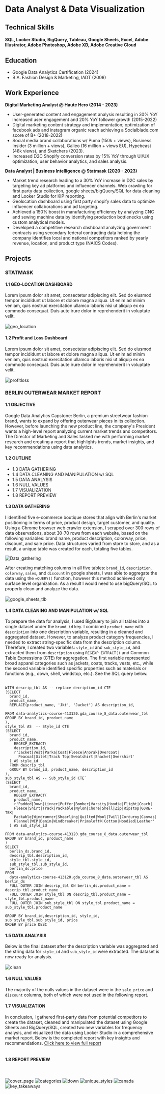 # Data Analyst & Data Visualization

## Technical Skills
#### SQL, Looker Studio, BigQuery, Tableau, Google Sheets, Excel, Adobe Illustrator, Adobe Photoshop, Adobe XD, Adobe Creative Cloud

## Education
- Google Data Analytics Certification (2024)
- B.A. Fashion Design & Marketing, IADT (2008)

## Work Experience
**Digital Marketing Analyst @ Haute Hero (2014 - 2023)**
- User-generated content and engagement analysis resulting in 30% YoY increased user engagement and 20% YoY follower growth (2015-2022)
- Digital marketing content strategy and implementation; optimization of facebook ads and instagram organic reach achieving a Socialblade.com score of B+ (2018-2022)
- Social media brand collaborations w/ Puma (150k + views), Business Insider (3 million + views), Galieo (16 million + views EU), Hypebeast (48k views), and Sketchers (2023).
- Increased D2C Shopify conversion rates by 15% YoY through UI/UX optimization, user behavior analytics, and sales analysis.

**Data Analyst | Business Intelligence @ Statmask (2020 - 2023)**
- Market trend research leading to a 30% YoY increase in D2C sales by targeting key ad platforms and influencer channels. Web crawling for first party data collection, google sheets/bigQuery/SQL for data cleaning and Looker Studio for KIP reporting.
- Geolocation dashboard using first party shopify sales data to optimize influencer collaborations and ad targeting. 
- Achieved a 150% boost in manufacturing efficiency by analyzing CNC and sewing machine data by identifying production bottlenecks using custom analytical models. 
- Developed a competitive research dashboard analyzing government contracts using secondary federal contracting data helping the company identifies local and national competitors ranked by yearly revenue, location, and product type (NAICS Codes). 

## Projects
### STATMASK

#### 1.1 GEO-LOCATION DASHBOARD
Lorem ipsum dolor sit amet, consectetur adipiscing elit. Sed do eiusmod tempor incididunt ut labore et dolore magna aliqua. Ut enim ad minim veniam, quis nostrud exercitation ullamco laboris nisi ut aliquip ex ea commodo consequat. Duis aute irure dolor in reprehenderit in voluptate velit.
<br><br>
![geo_location](assets/img/portfolio/capstone/statmask_geolocation_dashboard.png)

#### 1.2 Profit and Loss Dashboard
Lorem ipsum dolor sit amet, consectetur adipiscing elit. Sed do eiusmod tempor incididunt ut labore et dolore magna aliqua. Ut enim ad minim veniam, quis nostrud exercitation ullamco laboris nisi ut aliquip ex ea commodo consequat. Duis aute irure dolor in reprehenderit in voluptate velit.
<br><br>
![profitloss](assets/img/portfolio/capstone/statmask_PnL.png)

### BERLIN OUTERWEAR MARKET REPORT

#### 1.1 OBJECTIVE
Google Data Analytics Capstone: Berlin, a premium streetwear fashion brand, wants to expand by offering outerwear pieces in its collection. However, before launching the new product line, the company's President wants a high-level report analyzing current market trends and competitors. The Director of Marketing and Sales tasked me with performing market research and creating a report that highlights trends, market insights, and key recommendations using data analytics.

#### 1.2 OUTLINE

- 1.3 DATA GATHERING
- 1.4 DATA CLEANING AND MANIPULATION w/ SQL
- 1.5 DATA ANALYSIS
- 1.6 NULL VALUES
- 1.7 VISUALIZATION
- 1.8 REPORT PREVIEW

#### 1.3 DATA GATHERING
I identified five e-commerce boutique stores that align with Berlin's market positioning in terms of price, product design, target customer, and quality. Using a Chrome browser web crawler extension, I scraped over 300 rows of data observations, about 30-70 rows from each website, based on the following variables: brand name, product description, colorway, price, discount, and sale price. Data structures varied from store to store, and as a result, a unique table was created for each, totaling five tables.

![Data_gathering](assets/img/portfolio/capstone/data_gathering.png)

After creating matching columns in all five tables: ```brand_id```, ```description```, ```colorway```, ```sales```, and ```discount``` in google sheets, I was able to aggregate the data using the ```=QUERY()``` function, however this method achieved only surface level organization. As a result I would need to use bigQuery/SQL to properly clean and analyze the data.
<br><br>
![google_sheets_tlb](assets/img/portfolio/capstone/google_sheets_tlbs.png)

#### 1.4 DATA CLEANING AND MANIPULATION w/ SQL

To prepare the data for analysis, I used BigQuery to join all tables into a single dataset under the ```brand_id``` key. I combined ```product_name``` with ```description``` into one description variable, resulting in a cleaned and aggregated dataset. However, to analyze product category frequencies, I needed to extract string-specific data from the description column. Therefore, I created two variables: ```style_id``` and ```sub_style_id```, and extracted them from ```description``` using ```REGEXP_EXTRACT()``` and Common Table Expressions (CTE) for aggregation. The first variable represented broad apparel categories such as jackets, coats, tracks, vests, etc., while the second variable identified specific properties such as materials or functions (e.g., down, shell, windstop, etc.). See the SQL query below.
<br><br>
```
WITH descrip_tbl AS -- replace decription_id CTE
(SELECT
  brand_id,
  product_name,
  REPLACE(product_name, 'Jkt', 'Jacket') AS description_id,
  
FROM data-analytics-course-413120.gda_course_8_data.outerwear_tbl
GROUP BY brand_id, product_name
),
style_tbl AS  -- Style_id CTE
(SELECT
  brand_id,
  product_name,
    REGEXP_EXTRACT(
    description_id,
    r'Jacket|Vest|Parka|Coat|Fleece|Anorak|Overcoat|
      Peacoat|Gilet|Track Top|Sweatshirt|Shacket|Overshirt'
  ) AS style_id
  FROM descrip_tbl
  GROUP BY brand_id, product_name, description_id
),
sub_style_tbl AS -- Sub_style_id CTE`
(SELECT
  brand_id,
  product_name,
    REGEXP_EXTRACT(
    product_name,
    r'Padded|Down|Linner|Puffer|Bomber|Varsity|Hoodie|Flight|Coach|
    Fleece|Shirt|Track|Packable|Nylon|Chore|Shell|Zip|Ripstop|GORE-TEX|
    Packable|Windrunner|Shearling|Quilted|Wool|Twill|Corduroy|Canvas|
    Flannel|WIP|Denim|Windbreaker|Primaloft®|Cotton|Hoodied|Leather'
  ) AS sub_style_id

FROM data-analytics-course-413120.gda_course_8_data.outerwear_tbl
GROUP BY brand_id, product_name
)
SELECT 
  berlin_ds.brand_id,
  descrip_tbl.description_id,
  style_tbl.style_id,
  sub_style_tbl.sub_style_id,
  berlin_ds.price  
FROM 
  data-analytics-course-413120.gda_course_8_data.outerwear_tbl AS berlin_ds 
  FULL OUTER JOIN descrip_tbl ON berlin_ds.product_name = descrip_tbl.product_name
  FULL OUTER JOIN style_tbl ON descrip_tbl.product_name = style_tbl.product_name
  FULL OUTER JOIN sub_style_tbl ON style_tbl.product_name = sub_style_tbl.product_name

GROUP BY brand_id,description_id, style_id, sub_style_tbl.sub_style_id, price
ORDER BY price DESC
```
#### 1.5 DATA ANALYSIS
Below is the final dataset after the description variable was aggregated and the string data for ```style_id``` and ```sub_style_id``` were extracted. The dataset is now ready for analysis.
<br><br>
![clean](assets/img/portfolio/capstone/cleaned_data.png)

#### 1.6 NULL VALUES
The majority of the nulls values in the dataset were in the ```sale_price``` and ```discount``` columns, both of which were not used in the following report.

#### 1.7 VISUALIZATION
In conclusion, I gathered first-party data from potential competitors to create the dataset, cleaned and manipulated the dataset using Google Sheets and BigQuery/SQL, created two new variables for frequency analysis, and visualized the data using Looker Studio in a comprehensive market report. Below is the completed report with key insights and recommendations. [Click here to view full report](https://lookerstudio.google.com/reporting/b7b2a1d2-341f-4405-9743-5b4390291fa3)
<br><br>
#### 1.8 REPORT PREVIEW
<br><br>
![cover_page](assets/img/portfolio/capstone/cover_page_16x9.png)
![categories](assets/img/portfolio/capstone/categories_16x9.png)
![down](assets/img/portfolio/capstone/down_16x9.png)
![unique_styles](assets/img/portfolio/capstone/unique_styles_16x9.png)
![canada](assets/img/portfolio/capstone/canada_goose_16x9.png)
![key_takeaways](assets/img/portfolio/capstone/key_takeaways_16x9.png)





